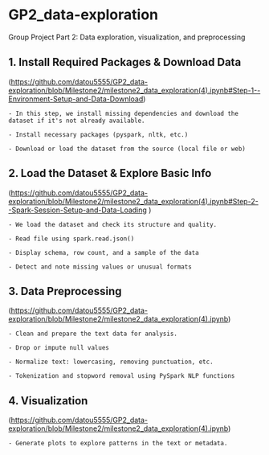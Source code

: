 # GP2_data-exploration
Group Project Part 2: Data exploration, visualization, and preprocessing

## 1. Install Required Packages & Download Data 
(https://github.com/datou5555/GP2_data-exploration/blob/Milestone2/milestone2_data_exploration(4).ipynb#Step-1--Environment-Setup-and-Data-Download)

    - In this step, we install missing dependencies and download the dataset if it's not already available.
    
    - Install necessary packages (pyspark, nltk, etc.)
    
    - Download or load the dataset from the source (local file or web)

## 2. Load the Dataset & Explore Basic Info 
(https://github.com/datou5555/GP2_data-exploration/blob/Milestone2/milestone2_data_exploration(4).ipynb#Step-2--Spark-Session-Setup-and-Data-Loading
)

    - We load the dataset and check its structure and quality.
    
    - Read file using spark.read.json()
    
    - Display schema, row count, and a sample of the data
    
    - Detect and note missing values or unusual formats

## 3. Data Preprocessing 
(https://github.com/datou5555/GP2_data-exploration/blob/Milestone2/milestone2_data_exploration(4).ipynb)

    - Clean and prepare the text data for analysis.

    - Drop or impute null values
    
    - Normalize text: lowercasing, removing punctuation, etc.
    
    - Tokenization and stopword removal using PySpark NLP functions

## 4. Visualization 
(https://github.com/datou5555/GP2_data-exploration/blob/Milestone2/milestone2_data_exploration(4).ipynb)

    - Generate plots to explore patterns in the text or metadata.



